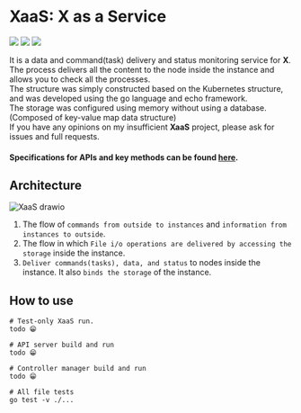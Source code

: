 # XaaS: X as a Service

<div align="left">
  <img src="https://img.shields.io/badge/Go-1.17-00ADD8?logo=Go"> 
  <img src="https://img.shields.io/badge/Docker-20.10.7-2496ED?logo=Docker">
  <img src="https://img.shields.io/badge/Echo-3.3.10-ffffff?logo=Echo">
</div>

It is a data and command(task) delivery and status monitoring service for **X**.  
The process delivers all the content to the node inside the instance and allows you to check all the processes.  
The structure was simply constructed based on the Kubernetes structure, and was developed using the go language and echo framework.  
The storage was configured using memory without using a database. (Composed of key-value map data structure)  
If you have any opinions on my insufficient **XaaS** project, please ask for issues and full requests.  
#### Specifications for APIs and key methods can be found [here](https://github.com/Dev-Beom/XaaS/wiki).

## Architecture
![XaaS drawio](https://user-images.githubusercontent.com/66074802/148428900-aa5c780a-222e-4d99-9da3-e2fce1fed47d.png)  
1. The flow of `commands from outside to instances` and `information from instances to outside`.  
2. The flow in which `File i/o operations are delivered by accessing the storage` inside the instance.  
3. `Deliver commands(tasks), data, and status` to nodes inside the instance. It also `binds the storage` of the instance.  

## How to use
```shell
# Test-only XaaS run.
todo 😁

# API server build and run
todo 😁

# Controller manager build and run
todo 😁

# All file tests
go test -v ./... 
```
